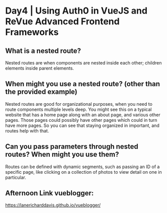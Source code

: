 # Day4 | Using Auth0 in VueJS and ReVue Advanced Frontend Frameworks

## What is a nested route?
Nested routes are when components are nested inside each other; children elements inside parent elements.
## When might you use a nested route? (other than the provided example)
Nested routes are good for organizational purposes, when you need to route components multiple levels deep.  You might see this on a typical website that has a home page along with an about page, and various other pages.  Those pages could possibly have other pages which could in turn have more pages.  So you can see that staying organized in important, and routes help with that.

## Can you pass parameters through nested routes? When might you use them?
Routes can be defined with dynamic segments, such as passing an ID of a specific page, like clicking on a collection of photos to view detail on one in particular.  

## Afternoon Link  vueblogger:
https://lanericharddavis.github.io/vueblogger/